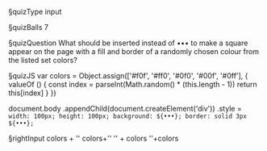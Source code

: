 §quizType
input

§quizBalls
7

§quizQuestion
What should be inserted instead of ••• to make a square appear on the page with a fill and border of a randomly chosen colour from the listed set colors?


§quizJS
var colors = Object.assign(['#f0f', '#ff0', '#0f0', '#00f', '#0ff'], {
  valueOf () {
    const index = parseInt(Math.random() * (this.length - 1))
    return this[index]
  }
})

document.body
  .appendChild(document.createElement('div'))
  .style = `
    width: 100px;
    height: 100px;
    background: ${•••};
    border: solid 3px ${•••};
  `


§rightInput
colors + ''
colors+''
'' + colors
''+colors
